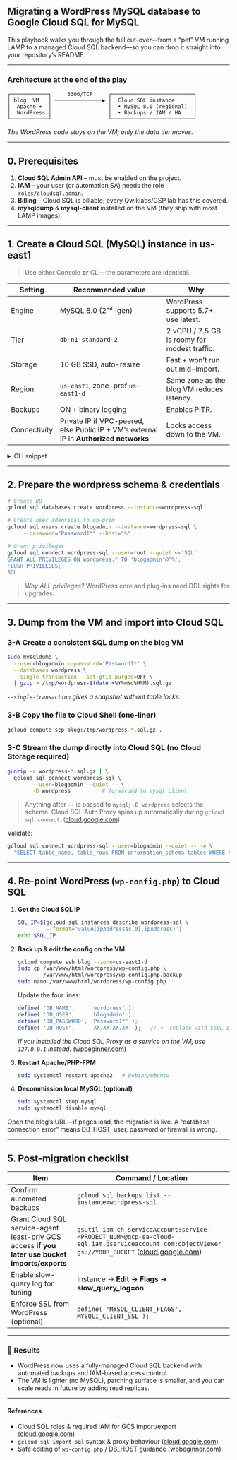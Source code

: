 ## Migrating a **WordPress MySQL** database to **Google Cloud SQL for MySQL**

This playbook walks you through the full cut-over—from a “pet” VM running LAMP to a managed Cloud SQL backend—so you can drop it straight into your repository’s README.

---

### Architecture at the end of the play

```
┌────────────┐     3306/TCP     ┌──────────────────────────┐
│ blog  VM   │ ───────────────▶ │  Cloud SQL instance      │
│  Apache +  │                  │  • MySQL 8.0 (regional)  │
│  WordPress │                  │  • Backups / IAM / HA    │
└────────────┘                  └──────────────────────────┘
```

_The WordPress code stays on the VM; only the data tier moves._

---

## 0. Prerequisites

1. **Cloud SQL Admin API** – must be enabled on the project.
2. **IAM** – your user (or automation SA) needs the role `roles/cloudsql.admin`.
3. **Billing** – Cloud SQL is billable; every Qwiklabs/GSP lab has this covered.
4. **mysqldump** & **mysql-client** installed on the VM (they ship with most LAMP images).

---

## 1. Create a Cloud SQL (MySQL) instance in **us-east1**

> Use either Console **or** CLI—the parameters are identical.

| Setting      | Recommended value                                                                      | Why                                          |
| ------------ | -------------------------------------------------------------------------------------- | -------------------------------------------- |
| Engine       | MySQL 8.0 (2ⁿᵈ-gen)                                                                    | WordPress supports 5.7+, use latest.         |
| Tier         | `db-n1-standard-2`                                                                     | 2 vCPU / 7.5 GB is roomy for modest traffic. |
| Storage      | 10 GB SSD, auto-resize                                                                 | Fast + won’t run out mid-import.             |
| Region       | `us-east1`, zone-pref `us-east1-d`                                                     | Same zone as the blog VM reduces latency.    |
| Backups      | ON + binary logging                                                                    | Enables PITR.                                |
| Connectivity | Private IP if VPC-peered, else Public IP + VM’s external IP in **Authorized networks** | Locks access down to the VM.                 |

<details><summary>CLI snippet</summary>

```bash
gcloud sql instances create wordpress-sql \
  --database-version=MYSQL_8_0 \
  --tier=db-n1-standard-2 \
  --storage-type=SSD \
  --storage-size=10GB \
  --storage-auto-increase \
  --region=us-east1 \
  --root-password="StrongRootPW_ChangeMe" \
  --zone=us-east1-d
```

</details>

---

## 2. Prepare the **wordpress** schema & credentials

```bash
# Create DB
gcloud sql databases create wordpress --instance=wordpress-sql

# Create user identical to on-prem
gcloud sql users create blogadmin --instance=wordpress-sql \
     --password="Password1*" --host="%"

# Grant privileges
gcloud sql connect wordpress-sql --user=root --quiet <<'SQL'
GRANT ALL PRIVILEGES ON wordpress.* TO 'blogadmin'@'%';
FLUSH PRIVILEGES;
SQL
```

> _Why ALL privileges?_ WordPress core and plug-ins need DDL rights for upgrades.

---

## 3. Dump from the VM and import into Cloud SQL

### 3-A Create a consistent SQL dump on the **blog** VM

```bash
sudo mysqldump \
  --user=blogadmin --password='Password1*' \
  --databases wordpress \
  --single-transaction --set-gtid-purged=OFF \
  | gzip > /tmp/wordpress-$(date +%Y%m%d%H%M).sql.gz
```

_`--single-transaction` gives a snapshot without table locks._

### 3-B Copy the file to Cloud Shell (one-liner)

```bash
gcloud compute scp blog:/tmp/wordpress-*.sql.gz .
```

### 3-C Stream the dump directly into Cloud SQL (no Cloud Storage required)

```bash
gunzip -c wordpress-*.sql.gz | \
  gcloud sql connect wordpress-sql \
        --user=blogadmin --quiet -- \
        -D wordpress          # forwarded to mysql client
```

> Anything after `--` is passed to `mysql`; `-D wordpress` selects the schema.
> Cloud SQL Auth Proxy spins up automatically during `gcloud sql connect`. ([cloud.google.com][1])

Validate:

```bash
gcloud sql connect wordpress-sql --user=blogadmin --quiet -- -e \
  "SELECT table_name, table_rows FROM information_schema.tables WHERE table_schema='wordpress' LIMIT 5;"
```

---

## 4. Re-point WordPress (`wp-config.php`) to Cloud SQL

1. **Get the Cloud SQL IP**

   ```bash
   SQL_IP=$(gcloud sql instances describe wordpress-sql \
            --format='value(ipAddresses[0].ipAddress)')
   echo $SQL_IP
   ```

2. **Back up & edit the config on the VM**

   ```bash
   gcloud compute ssh blog --zone=us-east1-d
   sudo cp /var/www/html/wordpress/wp-config.php \
           /var/www/html/wordpress/wp-config.php.backup
   sudo nano /var/www/html/wordpress/wp-config.php
   ```

   Update the four lines:

   ```php
   define( 'DB_NAME',     'wordpress' );
   define( 'DB_USER',     'blogadmin' );
   define( 'DB_PASSWORD', 'Password1*' );
   define( 'DB_HOST',     'XX.XX.XX.XX' );   // <- replace with $SQL_IP
   ```

   _If you installed the Cloud SQL Proxy as a service on the VM, use `127.0.0.1` instead._ ([wpbeginner.com][2])

3. **Restart Apache/PHP-FPM**

   ```bash
   sudo systemctl restart apache2   # Debian/Ubuntu
   ```

4. **Decommission local MySQL (optional)**

   ```bash
   sudo systemctl stop mysql
   sudo systemctl disable mysql
   ```

Open the blog’s URL—if pages load, the migration is live. A “database connection error” means DB_HOST, user, password or firewall is wrong.

---

## 5. Post-migration checklist

| Item                                                                                            | Command / Location                                                                                                                                  |
| ----------------------------------------------------------------------------------------------- | --------------------------------------------------------------------------------------------------------------------------------------------------- |
| Confirm automated backups                                                                       | `gcloud sql backups list --instance=wordpress-sql`                                                                                                  |
| Grant Cloud SQL service-agent least-priv GCS access **if you later use bucket imports/exports** | `gsutil iam ch serviceAccount:service-<PROJECT_NUM>@gcp-sa-cloud-sql.iam.gserviceaccount.com:objectViewer gs://YOUR_BUCKET` ([cloud.google.com][3]) |
| Enable slow-query log for tuning                                                                | Instance → **Edit → Flags → slow_query_log=on**                                                                                                     |
| Enforce SSL from WordPress (optional)                                                           | `define( 'MYSQL_CLIENT_FLAGS', MYSQLI_CLIENT_SSL );`                                                                                                |

---

### 🎉 Results

- WordPress now uses a fully-managed Cloud SQL backend with automated backups and IAM-based access control.
- The VM is lighter (no MySQL), patching surface is smaller, and you can scale reads in future by adding read replicas.

---

#### References

- Cloud SQL roles & required IAM for GCS import/export ([cloud.google.com][3])
- `gcloud sql import sql` syntax & proxy behaviour ([cloud.google.com][1])
- Safe editing of `wp-config.php` / DB_HOST guidance ([wpbeginner.com][2])

[1]: https://cloud.google.com/sdk/gcloud/reference/sql/import/sql?utm_source=chatgpt.com "gcloud sql import sql | Google Cloud CLI Documentation"
[2]: https://www.wpbeginner.com/beginners-guide/how-to-edit-wp-config-php-file-in-wordpress/?utm_source=chatgpt.com "How to Edit wp-config.php File in WordPress (Step by Step)"
[3]: https://cloud.google.com/sql/docs/mysql/roles-and-permissions?utm_source=chatgpt.com "Roles and permissions | Cloud SQL for MySQL"

